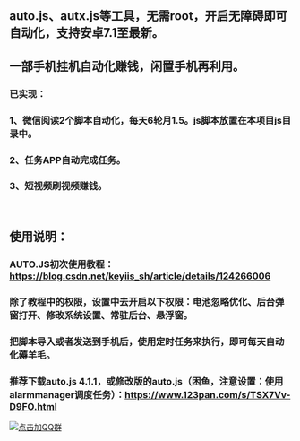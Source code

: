 ## auto.js、autx.js等工具，无需root，开启无障碍即可自动化，支持安卓7.1至最新。
## 一部手机挂机自动化赚钱，闲置手机再利用。

### 已实现：
### 1、微信阅读2个脚本自动化，每天6轮月1.5。js脚本放置在本项目js目录中。
### 2、任务APP自动完成任务。
### 3、短视频刷视频赚钱。
<br>

## 使用说明：
### AUTO.JS初次使用教程：https://blog.csdn.net/keyiis_sh/article/details/124266006
### 除了教程中的权限，设置中去开启以下权限：电池忽略优化、后台弹窗打开、修改系统设置、常驻后台、悬浮窗。
### 把脚本导入或者发送到手机后，使用定时任务来执行，即可每天自动化薅羊毛。
### 推荐下载auto.js 4.1.1，或修改版的auto.js（困鱼，注意设置：使用alarmmanager调度任务）：https://www.123pan.com/s/TSX7Vv-D9FO.html









<a target="_blank" href="https://qm.qq.com/cgi-bin/qm/qr?k=ZgvYJLhMMLoksy5CR9vWs4d6hTckcUj0&jump_from=webapi&authKey=9s6LayOtmVH6dqBYI6+Buv1QCYQASsKCYSKp6XJRhbzfAtNgKU1IB4hyTUiJOARS"><img border="0" src="//pub.idqqimg.com/wpa/images/group.png" alt="点击加QQ群" title="点击加QQ群"></a>


